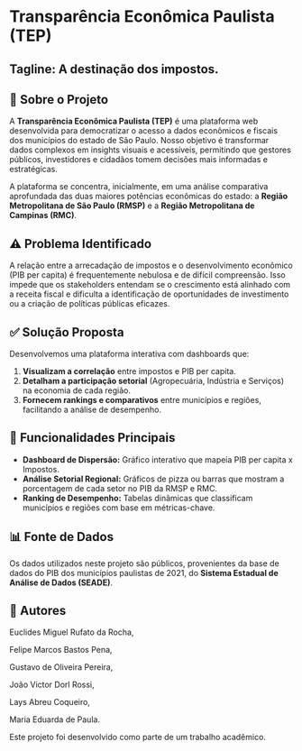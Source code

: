 # Transparência Econômica Paulista (TEP)

## **Tagline:** **A destinação dos impostos.**

## 📖 Sobre o Projeto

A **Transparência Econômica Paulista (TEP)** é uma plataforma web desenvolvida para democratizar o acesso a dados econômicos e fiscais dos municípios do estado de São Paulo. Nosso objetivo é transformar dados complexos em insights visuais e acessíveis, permitindo que gestores públicos, investidores e cidadãos tomem decisões mais informadas e estratégicas.

A plataforma se concentra, inicialmente, em uma análise comparativa aprofundada das duas maiores potências econômicas do estado: a **Região Metropolitana de São Paulo (RMSP)** e a **Região Metropolitana de Campinas (RMC)**.

## ⚠️ Problema Identificado

A relação entre a arrecadação de impostos e o desenvolvimento econômico (PIB per capita) é frequentemente nebulosa e de difícil compreensão. Isso impede que os stakeholders entendam se o crescimento está alinhado com a receita fiscal e dificulta a identificação de oportunidades de investimento ou a criação de políticas públicas eficazes.

## ✅ Solução Proposta

Desenvolvemos uma plataforma interativa com dashboards que:
1.  **Visualizam a correlação** entre impostos e PIB per capita.
2.  **Detalham a participação setorial** (Agropecuária, Indústria e Serviços) na economia de cada região.
3.  **Fornecem rankings e comparativos** entre municípios e regiões, facilitando a análise de desempenho.

## 🚀 Funcionalidades Principais

* **Dashboard de Dispersão:** Gráfico interativo que mapeia PIB per capita x Impostos.
* **Análise Setorial Regional:** Gráficos de pizza ou barras que mostram a porcentagem de cada setor no PIB da RMSP e RMC.
* **Ranking de Desempenho:** Tabelas dinâmicas que classificam municípios e regiões com base em métricas-chave.

## 📊 Fonte de Dados

Os dados utilizados neste projeto são públicos, provenientes da base de dados do PIB dos municípios paulistas de 2021, do **Sistema Estadual de Análise de Dados (SEADE)**.


## 🤝 Autores 
  
Euclides Miguel Rufato da Rocha,

Felipe Marcos Bastos Pena,

Gustavo de Oliveira Pereira,

João Victor Dorl Rossi,

Lays Abreu Coqueiro,

Maria Eduarda de Paula.

Este projeto foi desenvolvido como parte de um trabalho acadêmico.
